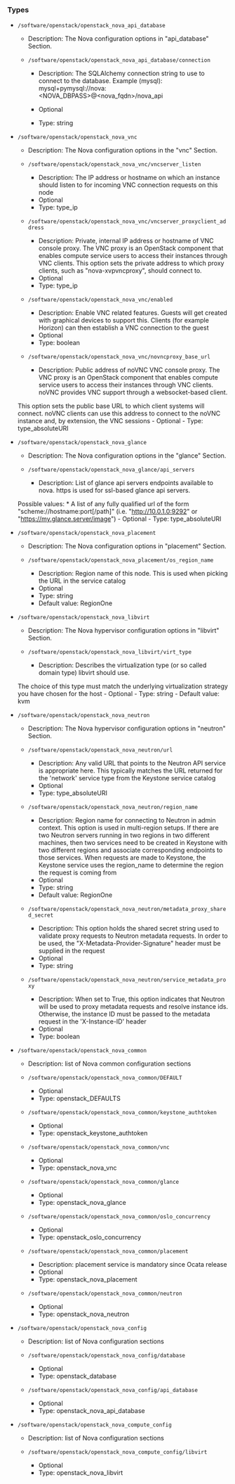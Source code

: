 
### Types

 - `/software/openstack/openstack_nova_api_database`
    - Description:
    The Nova configuration options in "api_database" Section.

    - `/software/openstack/openstack_nova_api_database/connection`
        - Description: The SQLAlchemy connection string to use to connect to the database.
    Example (mysql): mysql+pymysql://nova:<NOVA_DBPASS>@<nova_fqdn>/nova_api

        - Optional
        - Type: string
 - `/software/openstack/openstack_nova_vnc`
    - Description:
    The Nova configuration options in the "vnc" Section.

    - `/software/openstack/openstack_nova_vnc/vncserver_listen`
        - Description: The IP address or hostname on which an instance should listen to for
    incoming VNC connection requests on this node
        - Optional
        - Type: type_ip
    - `/software/openstack/openstack_nova_vnc/vncserver_proxyclient_address`
        - Description: Private, internal IP address or hostname of VNC console proxy.
    The VNC proxy is an OpenStack component that enables compute service
    users to access their instances through VNC clients.
    This option sets the private address to which proxy clients, such as
    "nova-xvpvncproxy", should connect to.
        - Optional
        - Type: type_ip
    - `/software/openstack/openstack_nova_vnc/enabled`
        - Description: Enable VNC related features.
    Guests will get created with graphical devices to support this. Clients
    (for example Horizon) can then establish a VNC connection to the guest
        - Optional
        - Type: boolean
    - `/software/openstack/openstack_nova_vnc/novncproxy_base_url`
        - Description: Public address of noVNC VNC console proxy.
    The VNC proxy is an OpenStack component that enables compute service
    users to access their instances through VNC clients. noVNC provides
    VNC support through a websocket-based client.

    This option sets the public base URL to which client systems will
    connect. noVNC clients can use this address to connect to the noVNC
    instance and, by extension, the VNC sessions
        - Optional
        - Type: type_absoluteURI
 - `/software/openstack/openstack_nova_glance`
    - Description:
    The Nova configuration options in the "glance" Section.

    - `/software/openstack/openstack_nova_glance/api_servers`
        - Description: List of glance api servers endpoints available to nova.
    https is used for ssl-based glance api servers.

    Possible values:
        * A list of any fully qualified url of the form
        "scheme://hostname:port[/path]"
        (i.e. "http://10.0.1.0:9292" or "https://my.glance.server/image")
        - Optional
        - Type: type_absoluteURI
 - `/software/openstack/openstack_nova_placement`
    - Description:
    The Nova configuration options in "placement" Section.

    - `/software/openstack/openstack_nova_placement/os_region_name`
        - Description: Region name of this node. This is used when picking the URL in the service
    catalog
        - Optional
        - Type: string
        - Default value: RegionOne
 - `/software/openstack/openstack_nova_libvirt`
    - Description:
    The Nova hypervisor configuration options in "libvirt" Section.

    - `/software/openstack/openstack_nova_libvirt/virt_type`
        - Description: Describes the virtualization type (or so called domain type) libvirt should
    use.

    The choice of this type must match the underlying virtualization strategy
    you have chosen for the host
        - Optional
        - Type: string
        - Default value: kvm
 - `/software/openstack/openstack_nova_neutron`
    - Description:
    The Nova hypervisor configuration options in "neutron" Section.

    - `/software/openstack/openstack_nova_neutron/url`
        - Description: Any valid URL that points to the Neutron API service is appropriate here.
    This typically matches the URL returned for the 'network' service type
    from the Keystone service catalog
        - Optional
        - Type: type_absoluteURI
    - `/software/openstack/openstack_nova_neutron/region_name`
        - Description: Region name for connecting to Neutron in admin context.
    This option is used in multi-region setups. If there are two Neutron
    servers running in two regions in two different machines, then two
    services need to be created in Keystone with two different regions and
    associate corresponding endpoints to those services. When requests are made
    to Keystone, the Keystone service uses the region_name to determine the
    region the request is coming from
        - Optional
        - Type: string
        - Default value: RegionOne
    - `/software/openstack/openstack_nova_neutron/metadata_proxy_shared_secret`
        - Description: This option holds the shared secret string used to validate proxy requests to
    Neutron metadata requests. In order to be used, the
    "X-Metadata-Provider-Signature" header must be supplied in the request
        - Optional
        - Type: string
    - `/software/openstack/openstack_nova_neutron/service_metadata_proxy`
        - Description: When set to True, this option indicates that Neutron will be used to proxy
    metadata requests and resolve instance ids. Otherwise, the instance ID must be
    passed to the metadata request in the 'X-Instance-ID' header
        - Optional
        - Type: boolean
 - `/software/openstack/openstack_nova_common`
    - Description:
    list of Nova common configuration sections

    - `/software/openstack/openstack_nova_common/DEFAULT`
        - Optional
        - Type: openstack_DEFAULTS
    - `/software/openstack/openstack_nova_common/keystone_authtoken`
        - Optional
        - Type: openstack_keystone_authtoken
    - `/software/openstack/openstack_nova_common/vnc`
        - Optional
        - Type: openstack_nova_vnc
    - `/software/openstack/openstack_nova_common/glance`
        - Optional
        - Type: openstack_nova_glance
    - `/software/openstack/openstack_nova_common/oslo_concurrency`
        - Optional
        - Type: openstack_oslo_concurrency
    - `/software/openstack/openstack_nova_common/placement`
        - Description: placement service is mandatory since Ocata release
        - Optional
        - Type: openstack_nova_placement
    - `/software/openstack/openstack_nova_common/neutron`
        - Optional
        - Type: openstack_nova_neutron
 - `/software/openstack/openstack_nova_config`
    - Description:
    list of Nova configuration sections

    - `/software/openstack/openstack_nova_config/database`
        - Optional
        - Type: openstack_database
    - `/software/openstack/openstack_nova_config/api_database`
        - Optional
        - Type: openstack_nova_api_database
 - `/software/openstack/openstack_nova_compute_config`
    - Description:
    list of Nova configuration sections

    - `/software/openstack/openstack_nova_compute_config/libvirt`
        - Optional
        - Type: openstack_nova_libvirt
